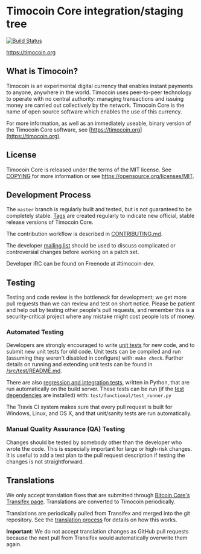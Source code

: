 Timocoin Core integration/staging tree
=====================================

[![Build Status](https://travis-ci.org/timocoin-project/timocoin.svg?branch=master)](https://travis-ci.org/timocoin-project/timocoin)

https://timocoin.org

What is Timocoin?
----------------

Timocoin is an experimental digital currency that enables instant payments to
anyone, anywhere in the world. Timocoin uses peer-to-peer technology to operate
with no central authority: managing transactions and issuing money are carried
out collectively by the network. Timocoin Core is the name of open source
software which enables the use of this currency.

For more information, as well as an immediately useable, binary version of
the Timocoin Core software, see [https://timocoin.org](https://timocoin.org).

License
-------

Timocoin Core is released under the terms of the MIT license. See [COPYING](COPYING) for more
information or see https://opensource.org/licenses/MIT.

Development Process
-------------------

The `master` branch is regularly built and tested, but is not guaranteed to be
completely stable. [Tags](https://github.com/timocoin-project/timocoin/tags) are created
regularly to indicate new official, stable release versions of Timocoin Core.

The contribution workflow is described in [CONTRIBUTING.md](CONTRIBUTING.md).

The developer [mailing list](https://groups.google.com/forum/#!forum/timocoin-dev)
should be used to discuss complicated or controversial changes before working
on a patch set.

Developer IRC can be found on Freenode at #timocoin-dev.

Testing
-------

Testing and code review is the bottleneck for development; we get more pull
requests than we can review and test on short notice. Please be patient and help out by testing
other people's pull requests, and remember this is a security-critical project where any mistake might cost people
lots of money.

### Automated Testing

Developers are strongly encouraged to write [unit tests](src/test/README.md) for new code, and to
submit new unit tests for old code. Unit tests can be compiled and run
(assuming they weren't disabled in configure) with: `make check`. Further details on running
and extending unit tests can be found in [/src/test/README.md](/src/test/README.md).

There are also [regression and integration tests](/test), written
in Python, that are run automatically on the build server.
These tests can be run (if the [test dependencies](/test) are installed) with: `test/functional/test_runner.py`

The Travis CI system makes sure that every pull request is built for Windows, Linux, and OS X, and that unit/sanity tests are run automatically.

### Manual Quality Assurance (QA) Testing

Changes should be tested by somebody other than the developer who wrote the
code. This is especially important for large or high-risk changes. It is useful
to add a test plan to the pull request description if testing the changes is
not straightforward.

Translations
------------

We only accept translation fixes that are submitted through [Bitcoin Core's Transifex page](https://www.transifex.com/projects/p/bitcoin/).
Translations are converted to Timocoin periodically.

Translations are periodically pulled from Transifex and merged into the git repository. See the
[translation process](doc/translation_process.md) for details on how this works.

**Important**: We do not accept translation changes as GitHub pull requests because the next
pull from Transifex would automatically overwrite them again.
